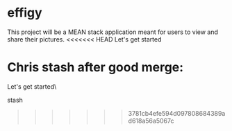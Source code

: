 # effigy
This project will be a MEAN stack application meant for users to view and share their pictures.
<<<<<<< HEAD
Let's get started

Chris stash
after  good merge:
=======
Let's get started\

stash
>>>>>>> 3781cb4efe594d097808684389ad618a56a5067c
